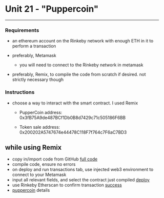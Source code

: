 # Unit 21 - "Puppercoin"

---
### Requirements

* an ethereum account on the Rinkeby network with enough ETH in it to perform a transaction
* preferably, Metamask
	* you will need to connect to the Rinkeby network in metamask

* preferably, Remix, to compile the code from scratch if desired. not strictly necessary though

### Instructions

* choose a way to interact with the smart contract. I used Remix
	* PupperCoin address: 0x3fB75A9de487BCf1Db0B8d7429c71c505186F6BB

	* Token sale address: 0x200202A5747674e44478C118F7f764c7F6aC7BD3

## while using Remix
* copy in/import code from GitHub [full code](https://github.com/jseidman30/bootcamp-homework/blob/main/21-Advanced%20Solidity/crowdsale%20solidity%20remix.png)
* compile code, ensure no errors
* on deploy and run transactions tab, use injected web3 environment to connect to your Metamask
* input all relevant fields, and select the contract just compiled [deploy](https://github.com/jseidman30/bootcamp-homework/blob/main/21-Advanced%20Solidity/deployed%20contract%20details.png)
* use Rinkeby Etherscan to confirm transaction [success](https://github.com/jseidman30/bootcamp-homework/blob/main/21-Advanced%20Solidity/crowdsale%20contribution%20success.png)
* [puppercoin](https://github.com/jseidman30/bootcamp-homework/blob/main/21-Advanced%20Solidity/puppercoin%20details.png) details

